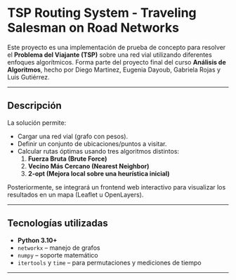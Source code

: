 # TSP Routing System - Traveling Salesman on Road Networks

Este proyecto es una implementación de prueba de concepto para resolver el **Problema del Viajante (TSP)** sobre una red vial utilizando diferentes enfoques algorítmicos. Forma parte del proyecto final del curso **Análisis de Algoritmos**, hecho por Diego Martinez, Eugenia Dayoub, Gabriela Rojas y Luis Gutiérrez.

---

## Descripción

La solución permite:
- Cargar una red vial (grafo con pesos).
- Definir un conjunto de ubicaciones/puntos a visitar.
- Calcular rutas óptimas usando tres algoritmos distintos:
  1. **Fuerza Bruta (Brute Force)**
  2. **Vecino Más Cercano (Nearest Neighbor)**
  3. **2-opt (Mejora local sobre una heurística inicial)**

Posteriormente, se integrará un frontend web interactivo para visualizar los resultados en un mapa (Leaflet u OpenLayers).

---

## Tecnologías utilizadas

- **Python 3.10+**
- `networkx` – manejo de grafos
- `numpy` – soporte matemático
- `itertools` y `time` – para permutaciones y mediciones de tiempo

---


